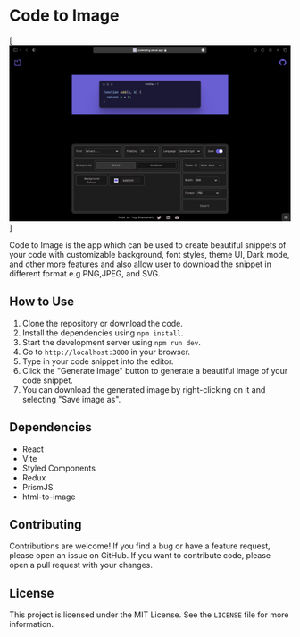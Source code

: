 # Code to Image

[![code to image](./src/assets/codetoimage.png)]

Code to Image is the app which can be used to create beautiful snippets of your code with customizable background, font styles, theme UI, Dark mode, and other more features and also allow user to download the snippet in different format e.g PNG,JPEG, and SVG.

## How to Use

1. Clone the repository or download the code.
2. Install the dependencies using `npm install`.
3. Start the development server using `npm run dev`.
4. Go to `http://localhost:3000` in your browser.
5. Type in your code snippet into the editor.
6. Click the "Generate Image" button to generate a beautiful image of your code snippet.
7. You can download the generated image by right-clicking on it and selecting "Save image as".

## Dependencies

- React
- Vite
- Styled Components
- Redux
- PrismJS
- html-to-image

## Contributing

Contributions are welcome! If you find a bug or have a feature request, please open an issue on GitHub. If you want to contribute code, please open a pull request with your changes.

## License

This project is licensed under the MIT License. See the `LICENSE` file for more information.

